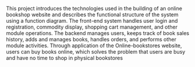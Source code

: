 This project introduces the technologies used in the building of an online bookshop website and describes the functional structure of the system using a function diagram. The front-end system handles user login and registration, commodity display, shopping cart management, and other module operations. The backend manages users, keeps track of book sales history, adds and manages books, handles orders, and performs other module activities. Through application of the Online-bookstores website, users can buy books online, which solves the problem that users are busy and have no time to shop in physical bookstores
